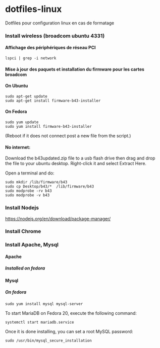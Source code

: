 # dotfiles-linux
Dotfiles pour configuration linux en cas de formatage



### Install wireless (broadcom ubuntu 4331)

#### Affichage des périphériques de réseau PCI
```
lspci | grep -i network
```
#### Mise à jour des paquets et installation du firmware pour les cartes broadcom

#### On Ubuntu
```
sudo apt-get update
sudo apt-get install firmware-b43-installer
```
#### On Fedora
```
sudo yum update
sudo yum install firmware-b43-installer
```

(Reboot if it does not connect post a new file from the script.)

#### No internet:
Download the b43updated.zip file to a usb flash drive then drag and drop the file to your ubuntu desktop. Right-click it and select Extract Here.

Open a terminal and do:
```
sudo mkdir /lib/firmware/b43
sudo cp Desktop/b43/*  /lib/firmware/b43
sudo modprobe -rv b43 
sudo modprobe -v b43
```


### Install Nodejs
https://nodejs.org/en/download/package-manager/


### Install Chrome


### Install Apache, Mysql

#### Apache
##### Installed on fedora

#### Mysql
##### On fedora
```
sudo yum install mysql mysql-server
```
To start MariaDB on Fedora 20, execute the following command:
```
systemctl start mariadb.service
```
Once it is done installing, you can set a root MySQL password:
```
sudo /usr/bin/mysql_secure_installation
```
